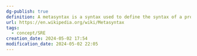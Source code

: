 ```yaml
---
dg-publish: true
definition: A metasyntax is a syntax used to define the syntax of a programming language or formal language. It describes the allowable structure and composition of phrases and sentences of a metalanguage,
url: https://en.wikipedia.org/wiki/Metasyntax
tags:
  - concept/SRE
creation_date: 2024-05-02 17:54
modification_date: 2024-05-02 22:05
---
```

